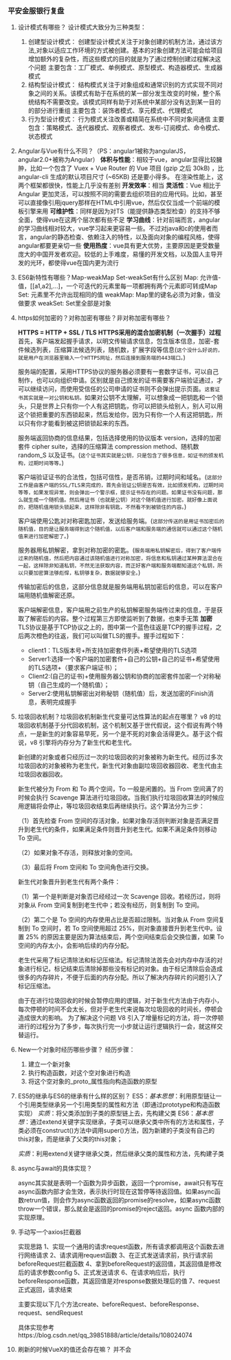### 平安金服银行复盘

1. 设计模式有哪些？
   设计模式大致分为三种类型：
   
   1. 创建型设计模式：
      创建型设计模式关注于对象创建的机制方法，通过该方法,对象以适应工作环境的方式被创建。基本的对象创建方法可能会给项目增加额外的复杂性，而这些模式的目的就是为了通过控制创建过程解决这个问题
      主要包含：工厂模式、单例模式、原型模式、构造器模式、生成器模式
   2. 结构型设计模式：
      结构模式关注于对象组成和通常识别的方式实现不同对象之间的关系。该模式有助于在系统的某一部分发生改变的时候，整个系统结构不需要改变。该模式同样有助于对系统中某部分没有达到某一目的的部分进行重组
      主要包含：装饰者模式、享元模式、代理模式
   3. 行为型设计模式：
      行为模式关注改善或精简在系统中不同对象间通信
      主要包含：策略模式、迭代器模式、观察者模式、发布-订阅模式、命令模式、状态模式
   
2. Angular与Vue有什么不同？（PS：angular1被称为angularJS，angular2.0+被称为Angular）
   **体积与性能**：相较于vue，angular显得比较臃肿，比如一个包含了 Vuex + Vue Router 的 Vue 项目 (gzip 之后 30kB) ，比angular-cli 生成的默认项目尺寸 (~65KB) 还是要小得多。
    在渲染性能上，这两个框架都很快，性能上几乎没有差别
   **开发效率**：相当
   **灵活性**：Vue 相比于 Angular 更加灵活，可以按照不同的需要去组织项目的应用代码。比如，甚至可以直接像引用jquery那样在HTML中引用vue，然后仅仅当成一个前端的模板引擎来用
   **可维护性**：同样是因为对TS（能提供静态类型检查）的支持不够全面，使得vue在这两个层次都有些不足
   **学习曲线**：针对前端而言，angular的学习曲线相对较大，vue学习起来更容易一些。不过对java和c的使用者而言，angular的静态检查、依赖注入的特性，以及面向对象的编程风格，使得angular都要更亲切一些
   **使用热度**：vue具有更大优势，主要原因是更受数量庞大的中国开发者欢迎。较低的上手难度，易懂的开发文档，以及国人主导开发的光环，都使得vue在国内更为流行

3. ES6新特性有哪些？Map-weakMap Set-weakSet有什么区别
   Map: 允许值-值，[[a1,a2],...]，一个可迭代的元素里每一项都拥有两个元素即可转成Map
Set: 元素里不允许出现相同的值
   weakMap: Map里的键名必须为对象，值没做要求
   weakSet: Set里全部是对象
   
4. https如何加密的？对称加密有哪些？非对称加密有哪些？

   **HTTPS = HTTP + SSL / TLS**
   **HTTPS采用的混合加密机制（一次握手）过程**
   首先，客户端发起握手请求，以明文传输请求信息，包含版本信息，加密-套件候选列表，压缩算法候选列表，随机数，扩展字段等信息(`这个没什么好说的，就是用户在浏览器里输入一个HTTPS网址，然后连接到服务端的443端口。`)

   服务端的配置，采用HTTPS协议的服务器必须要有一套数字证书，可以自己制作，也可以向组织申请。区别就是自己颁发的证书需要客户端验证通过，才可以继续访问，而使用受信任的公司申请的证书则不会弹出提示页面。`这套证书其实就是一对公钥和私钥。`如果对公钥不太理解，可以想象成一把钥匙和一个锁头，只是世界上只有你一个人有这把钥匙，你可以把锁头给别人，别人可以用这个锁把重要的东西锁起来，然后发给你，因为只有你一个人有这把钥匙，所以只有你才能看到被这把锁锁起来的东西。

   服务端返回协商的信息结果，包括选择使用的协议版本 version，选择的加密套件 cipher suite，选择的压缩算法 compression method、随机数 random_S 以及证书。(`这个证书其实就是公钥，只是包含了很多信息，如证书的颁发机构，过期时间等等。`)

   客户端验证证书的合法性，包括可信性，是否吊销，过期时间和域名。(`这部分工作是由客户端的SSL/TLS来完成的，首先会验证公钥是否有效，比如颁发机构，过期时间等等，如果发现异常，则会弹出一个警示框，提示证书存在的问题。如果证书没有问题，那么就生成一个随机值。然后用证书（也就是公钥）对这个随机值进行加密。就好像上面说的，把随机值用锁头锁起来，这样除非有钥匙，不然看不到被锁住的内容。`)

   客户端使用公匙对对称密匙加密，发送给服务端。(`这部分传送的是用证书加密后的随机值，目的是让服务端得到这个随机值，以后客户端和服务端的通信就可以通过这个随机值来进行加密解密了。`)

   服务器用私钥解密，拿到对称加密的密匙。(`服务端用私钥解密后，得到了客户端传过来的随机值，然后把内容通过该随机值进行对称加密，将信息和私钥通过某种算法混合在一起，这样除非知道私钥，不然无法获取内容，而正好客户端和服务端都知道这个私钥，所以只要加密算法够彪悍，私钥够复杂，数据就够安全。`)

   传输加密后的信息，这部分信息就是服务端用私钥加密后的信息，可以在客户端用随机值解密还原。

   客户端解密信息，客户端用之前生产的私钥解密服务端传过来的信息，于是获取了解密后的内容。整个过程第三方即使监听到了数据，也束手无策
   **加密**
   TLS协议是基于TCP协议之上的，图中第一个蓝色往返是TCP的握手过程，之后两次橙色的往返，我们可以叫做TLS的握手。握手过程如下：

   - client1：TLS版本号+所支持加密套件列表+希望使用的TLS选项
   - Server1:选择一个客户端的加密套件+自己的公钥+自己的证书+希望使用的TLS选项+（要求客户端证书）；
   - Client2:(自己的证书)+使用服务器公钥和协商的加密套件加密一个对称秘钥（自己生成的一个随机值）；
   - Server2:使用私钥解密出对称秘钥（随机值）后，发送加密的Finish消息，表明完成握手

5. 垃圾回收机制？垃圾回收机制新生代变量可达性算法的起点在哪里？
   v8 的垃圾回收机制基于分代回收机制，这个机制又基于世代假说，这个假说有两个特点，一是新生的对象容易早死，另一个是不死的对象会活得更久。基于这个假说，v8 引擎将内存分为了新生代和老生代。

   新创建的对象或者只经历过一次的垃圾回收的对象被称为新生代。经历过多次垃圾回收的对象被称为老生代，新生代对象由副垃圾回收器回收、老生代由主垃圾回收器回收。

   新生代被分为 From 和 To 两个空间，To 一般是闲置的。当 From 空间满了的时候会执行 Scavenge 算法进行垃圾回收。当我们执行垃圾回收算法的时候应用逻辑将会停止，等垃圾回收结束后再继续执行。这个算法分为三步：

   （1）首先检查 From 空间的存活对象，如果对象存活则判断对象是否满足晋升到老生代的条件，如果满足条件则晋升到老生代。如果不满足条件则移动 To 空间。

   （2）如果对象不存活，则释放对象的空间。

   （3）最后将 From 空间和 To 空间角色进行交换。

   新生代对象晋升到老生代有两个条件：

   （1）第一个是判断是对象否已经经过一次 Scavenge 回收。若经历过，则将对象从 From 空间复制到老生代中；若没有经历，则复制到 To 空间。

   （2）第二个是 To 空间的内存使用占比是否超过限制。当对象从 From 空间复制到 To 空间时，若 To 空间使用超过 25%，则对象直接晋升到老生代中。设置 25% 的原因主要是因为算法结束后，两个空间结束后会交换位置，如果 To 空间的内存太小，会影响后续的内存分配。

   老生代采用了标记清除法和标记压缩法。标记清除法首先会对内存中存活的对象进行标记，标记结束后清除掉那些没有标记的对象。由于标记清除后会造成很多的内存碎片，不便于后面的内存分配。所以了解决内存碎片的问题引入了标记压缩法。

   由于在进行垃圾回收的时候会暂停应用的逻辑，对于新生代方法由于内存小，每次停顿的时间不会太长，但对于老生代来说每次垃圾回收的时间长，停顿会造成很大的影响。 为了解决这个问题 V8 引入了增量标记的方法，将一次停顿进行的过程分为了多步，每次执行完一小步就让运行逻辑执行一会，就这样交替运行。

6. New一个对象时经历哪些步骤？
   经历步骤：

   1. 建立一个新对象
   2. 执行构造函数，对这个空对象进行构造
   3. 将这个空对象的_proto_属性指向构造函数的原型

7. ES5的继承与ES6的继承有什么样的区别？
   ES5：*基本思想*：利用原型链让一个引用类型继承另一个引用类型的属性和方法（即通过prototype和构造函数实现）
   *实质*：将父类添加到子类的原型链上去，先构建父类
   ES6：*基本思想*：通过extend关键字实现继承，子类可以继承父类中所有的方法和属性，子类必须在construct()方法中调用super()方法，因为新建的子类没有自己的this对象，而是继承了父类的this对象；

   *实质*：利用extend关键字继承父类，然后继承父类的属性和方法，先构建子类

8. async与await的具体实现？

   async其实就是表明一个函数为异步函数，返回一个promise，await只有写在async函数内部才会生效，表示执行时现在这暂停等待返回值。如果async函数retrun值，则会作为async函数返回的promise的resolve，如果async函数throw一个错误，那么就会是返回的promise的reject返回。async 函数内部的实现原理。

9. 手动写一个axios拦截器

   实现思路
   1、实现一个通用的请求request函数，所有请求都调用这个函数去进行网络请求
   2、请求调用request函数
   3、在正式发送请求前，执行请求前beforeRequest拦截函数
   4、拿到beforeRequest的返回值，其返回值是修改后的请求参数config
   5、正式发送请求
   6、在请求响应后，执行beforeResponse函数，其返回值是对response数据处理后的值
   7、request正式返回，请求结束

   主要实现以下几个方法create、beforeRequest、beforeResponse、request、sendRequest

   具体实现参考https://blog.csdn.net/qq_39851888/article/details/108024074

10. 刷新的时候VueX的值还会存在嘛？
   并不会